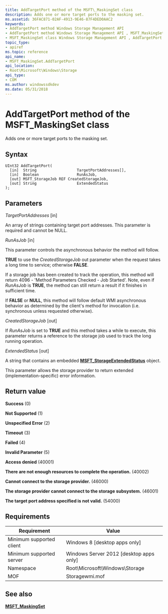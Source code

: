 ```yaml
---
title: AddTargetPort method of the MSFT\_MaskingSet class
description: Adds one or more target ports to the masking set.
ms.assetid: 36FAC871-02AF-4913-9E46-87F4DED0AAC2
keywords:
- AddTargetPort method Windows Storage Management API
- AddTargetPort method Windows Storage Management API , MSFT_MaskingSet class
- MSFT_MaskingSet class Windows Storage Management API , AddTargetPort method
topic_type:
- apiref
ms.topic: reference
api_name:
- MSFT_MaskingSet.AddTargetPort
api_location:
- Root\Microsoft\Windows\Storage
api_type:
- COM
ms.author: windowssdkdev
ms.date: 05/31/2018
---
```


# AddTargetPort method of the MSFT\_MaskingSet class

Adds one or more target ports to the masking set.

## Syntax


```mof
UInt32 AddTargetPort(
  [in]  String                  TargetPortAddresses[],
  [in]  Boolean                 RunAsJob,
  [out] MSFT_StorageJob REF CreatedStorageJob,
  [out] String                  ExtendedStatus
);
```



## Parameters

 

*TargetPortAddresses* \[in\]
 

An array of strings containing target port addresses. This parameter is required and cannot be NULL.

 

*RunAsJob* \[in\]
 

This parameter controls the asynchronous behavior the method will follow.

**TRUE** to use the *CreatedStorageJob* out parameter when the request takes a long time to service; otherwise **FALSE**.

If a storage job has been created to track the operation, this method will return 4096 - 'Method Parameters Checked - Job Started'. Note, even if *RunAsJob* is **TRUE**, the method can still return a result if it finishes in sufficient time.

If **FALSE** or **NULL**, this method will follow default WMI asynchronous behavior as determined by the client's method for invocation (i.e. synchronous unless requested otherwise).

 

*CreatedStorageJob* \[out\]
 

If *RunAsJob* is set to **TRUE** and this method takes a while to execute, this parameter returns a reference to the storage job used to track the long running operation.

 

*ExtendedStatus* \[out\]
 

A string that contains an embedded [**MSFT\_StorageExtendedStatus**](msft-storageextendedstatus.md) object.

This parameter allows the storage provider to return extended (implementation-specific) error information.

 

## Return value

 

**Success** (0)
 

**Not Supported** (1)
 

**Unspecified Error** (2)
 

**Timeout** (3)
 

**Failed** (4)
 

**Invalid Parameter** (5)
 

**Access denied** (40001)
 

**There are not enough resources to complete the operation.** (40002)
 

**Cannot connect to the storage provider.** (46000)
 

**The storage provider cannot connect to the storage subsystem.** (46001)
 

**The target port address specified is not valid.** (54000)
 

## Requirements



| Requirement | Value |
|-------------------------------------|-------------------------------------------------------------------------------------------|
| Minimum supported client | Windows 8 \[desktop apps only\]                                                |
| Minimum supported server | Windows Server 2012 \[desktop apps only\]                                      |
| Namespace                | Root\\Microsoft\\Windows\\Storage                                              |
| MOF                      |  Storagewmi.mof  |



## See also

 

[**MSFT\_MaskingSet**](msft-maskingset.md)
 

 

 





